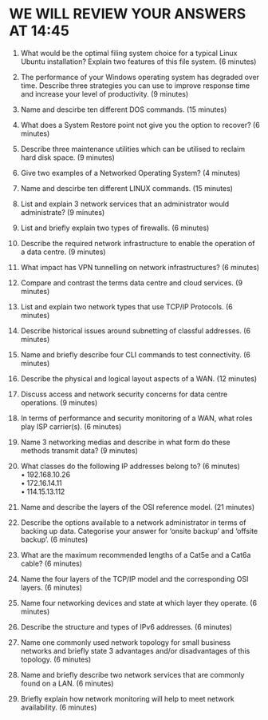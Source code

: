 WE WILL REVIEW YOUR ANSWERS AT 14:45
====================================
1. What would be the optimal filing system choice for a typical Linux Ubuntu installation? Explain two features of this file system. (6 minutes) 
2. The performance of your Windows operating system has degraded over time. Describe three strategies you can use to improve response time and increase your level of productivity. (9 minutes) 
3. Name and descirbe ten different DOS commands. (15 minutes) 
4. What does a System Restore point not give you the option to recover? (6 minutes) 
5. Describe three maintenance utilities which can be utilised to reclaim hard disk space. (9 minutes) 
6. Give two examples of a Networked Operating System? (4 minutes)
7. Name and descirbe ten different LINUX commands. (15 minutes) 
8. List and explain 3 network services that an administrator would administrate? (9 minutes) 
9. List and briefly explain two types of firewalls. (6 minutes)
10. Describe the required network infrastructure to enable the operation of a data centre. (9 minutes)
11. What impact has VPN tunnelling on network infrastructures? (6 minutes)
12. Compare and contrast the terms data centre and cloud services. (9 minutes) 
  
13. List and explain two network types that use TCP/IP Protocols. (6 minutes)
14. Describe historical issues around subnetting of classful addresses. (6 minutes) 
15. Name and briefly describe four CLI commands to test connectivity. (6 minutes) 
16. Describe the physical and logical layout aspects of a WAN. (12 minutes) 
17. Discuss access and network security concerns for data centre operations. (9 minutes) 
18. In terms of performance and security monitoring of a WAN, what roles play ISP carrier(s). (6 minutes)
19. Name 3 networking medias and describe in what form do these methods transmit data? (9 minutes)
20. What classes do the following IP addresses belong to? (6 minutes)      
     •	192.168.10.26   
     •	172.16.14.11   
     •	114.15.13.112  
21. Name and describe the layers of the OSI reference model. (21 minutes) 
22. Describe the options available to a network administrator in terms of backing up data. Categorise your answer for ‘onsite backup’ and ‘offsite backup’. (6 minutes)
23. What are the maximum recommended lengths of a Cat5e and a Cat6a cable? (6 minutes) 
   
   
24. Name the four layers of the TCP/IP model and the corresponding OSI layers. (6 minutes) 
25. Name four networking devices and state at which layer they operate. (6 minutes)  
26. Describe the structure and types of IPv6 addresses. (6 minutes) 
27. Name one commonly used network topology for small business networks and briefly state 3 advantages and/or disadvantages of this topology. (6 minutes)  
28. Name and briefly describe two network services that are commonly found on a LAN. (6 minutes)   
29. Briefly explain how network monitoring will help to meet network availability. (6 minutes)    





